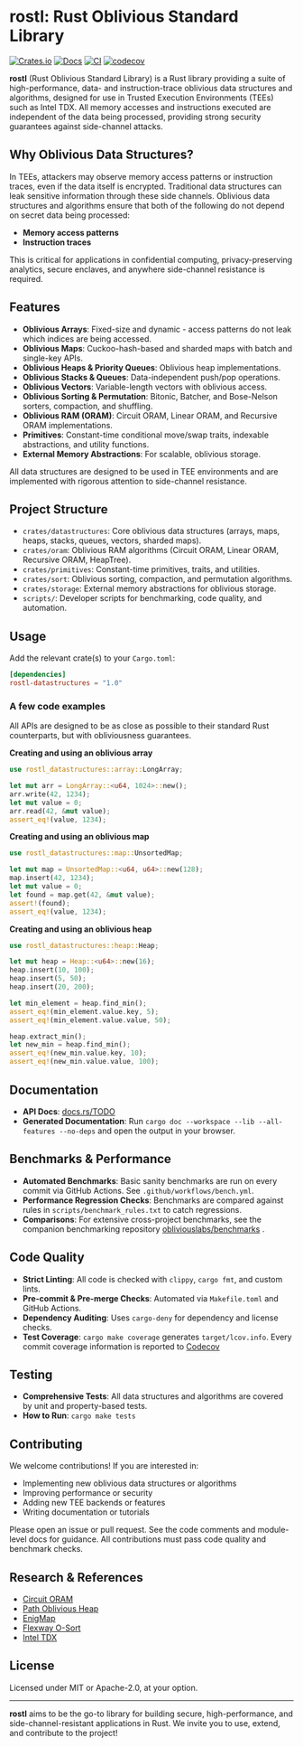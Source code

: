 # rostl: Rust Oblivious Standard Library

[![Crates.io](https://img.shields.io/crates/v/TODO.svg)](https://crates.io/crates/TODO)
[![Docs](https://docs.rs/TODO/badge.svg)](https://docs.rs/TODO)
[![CI](https://github.com/obliviouslabs/rostl/actions/workflows/unit.yml/badge.svg)](https://github.com/obliviouslabs/rostl/actions/workflows/unit.yml)
[![codecov](https://codecov.io/gh/obliviouslabs/rostl/graph/badge.svg?token=L26XUTDO79)](https://codecov.io/gh/obliviouslabs/rostl)

**rostl** (Rust Oblivious Standard Library) is a Rust library providing a suite of high-performance, data- and instruction-trace oblivious data structures and algorithms, designed for use in Trusted Execution Environments (TEEs) such as Intel TDX. All memory accesses and instructions executed are independent of the data being processed, providing strong security guarantees against side-channel attacks.

## Why Oblivious Data Structures?

In TEEs, attackers may observe memory access patterns or instruction traces, even if the data itself is encrypted. Traditional data structures can leak sensitive information through these side channels. Oblivious data structures and algorithms ensure that both of the following do not depend on secret data being processed:

- **Memory access patterns** 
- **Instruction traces** 

This is critical for applications in confidential computing, privacy-preserving analytics, secure enclaves, and anywhere side-channel resistance is required.

## Features

- **Oblivious Arrays**: Fixed-size and dynamic - access patterns do not leak which indices are being accessed.
- **Oblivious Maps**: Cuckoo-hash-based and sharded maps with batch and single-key APIs.
- **Oblivious Heaps & Priority Queues**: Oblivious heap implementations.
- **Oblivious Stacks & Queues**: Data-independent push/pop operations.
- **Oblivious Vectors**: Variable-length vectors with oblivious access.
- **Oblivious Sorting & Permutation**: Bitonic, Batcher, and Bose-Nelson sorters, compaction, and shuffling.
- **Oblivious RAM (ORAM)**: Circuit ORAM, Linear ORAM, and Recursive ORAM implementations.
- **Primitives**: Constant-time conditional move/swap traits, indexable abstractions, and utility functions.
- **External Memory Abstractions**: For scalable, oblivious storage.

All data structures are designed to be used in TEE environments and are implemented with rigorous attention to side-channel resistance.

## Project Structure

- `crates/datastructures`: Core oblivious data structures (arrays, maps, heaps, stacks, queues, vectors, sharded maps).
- `crates/oram`: Oblivious RAM algorithms (Circuit ORAM, Linear ORAM, Recursive ORAM, HeapTree).
- `crates/primitives`: Constant-time primitives, traits, and utilities.
- `crates/sort`: Oblivious sorting, compaction, and permutation algorithms.
- `crates/storage`: External memory abstractions for oblivious storage.
- `scripts/`: Developer scripts for benchmarking, code quality, and automation.

## Usage

Add the relevant crate(s) to your `Cargo.toml`:

```toml
[dependencies]
rostl-datastructures = "1.0"
```

### A few code examples

All APIs are designed to be as close as possible to their standard Rust counterparts, but with obliviousness guarantees.

**Creating and using an oblivious array**

```rust
use rostl_datastructures::array::LongArray;

let mut arr = LongArray::<u64, 1024>::new();
arr.write(42, 1234);
let mut value = 0;
arr.read(42, &mut value);
assert_eq!(value, 1234);
```

**Creating and using an oblivious map**

```rust
use rostl_datastructures::map::UnsortedMap;

let mut map = UnsortedMap::<u64, u64>::new(128);
map.insert(42, 1234);
let mut value = 0;
let found = map.get(42, &mut value);
assert!(found);
assert_eq!(value, 1234);
```

**Creating and using an oblivious heap**

```rust
use rostl_datastructures::heap::Heap;

let mut heap = Heap::<u64>::new(16);
heap.insert(10, 100);
heap.insert(5, 50);
heap.insert(20, 200);

let min_element = heap.find_min();
assert_eq!(min_element.value.key, 5);
assert_eq!(min_element.value.value, 50);

heap.extract_min();
let new_min = heap.find_min();
assert_eq!(new_min.value.key, 10);
assert_eq!(new_min.value.value, 100);
```



## Documentation

- **API Docs**: [docs.rs/TODO](https://docs.rs/TODO)
- **Generated Documentation**: Run `cargo doc --workspace --lib --all-features --no-deps` and open the output in your browser.

## Benchmarks & Performance

- **Automated Benchmarks**: Basic sanity benchmarks are run on every commit via GitHub Actions. See `.github/workflows/bench.yml`.
- **Performance Regression Checks**: Benchmarks are compared against rules in `scripts/benchmark_rules.txt` to catch regressions.
- **Comparisons**: For extensive cross-project benchmarks, see the companion benchmarking repository [obliviouslabs/benchmarks](https://github.com/obliviouslabs/benchmarks) .

## Code Quality

- **Strict Linting**: All code is checked with `clippy`, `cargo fmt`, and custom lints.
- **Pre-commit & Pre-merge Checks**: Automated via `Makefile.toml` and GitHub Actions.
- **Dependency Auditing**: Uses `cargo-deny` for dependency and license checks.
- **Test Coverage**: `cargo make coverage` generates `target/lcov.info`. Every commit coverage information is reported to [Codecov](https://codecov.io/gh/obliviouslabs/rostl)

## Testing

- **Comprehensive Tests**: All data structures and algorithms are covered by unit and property-based tests.
- **How to Run**: `cargo make tests`

## Contributing

We welcome contributions! If you are interested in:

- Implementing new oblivious data structures or algorithms
- Improving performance or security
- Adding new TEE backends or features
- Writing documentation or tutorials

Please open an issue or pull request. See the code comments and module-level docs for guidance. All contributions must pass code quality and benchmark checks.

## Research & References
- [Circuit ORAM](https://eprint.iacr.org/2014/672.pdf)
- [Path Oblivious Heap](https://eprint.iacr.org/2019/274)
- [EnigMap](https://eprint.iacr.org/2022/1083)
- [Flexway O-Sort](https://eprint.iacr.org/2023/1258.pdf)
- [Intel TDX](https://www.intel.com/content/www/us/en/architecture-and-technology/tdx.html)

## License

Licensed under MIT or Apache-2.0, at your option.

---

**rostl** aims to be the go-to library for building secure, high-performance, and side-channel-resistant applications in Rust. We invite you to use, extend, and contribute to the project!
